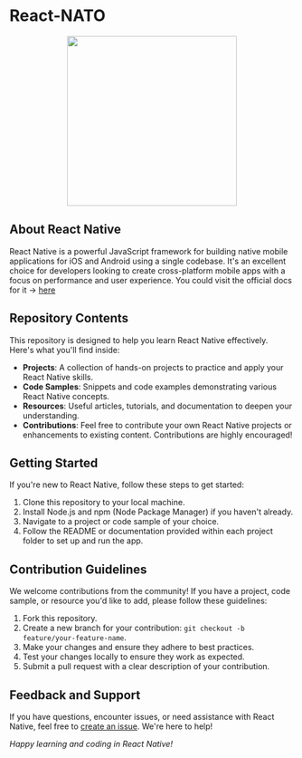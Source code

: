 # React-NATO
<p align="center">
  <img src="https://www.ciat.edu/wp-content/uploads/2022/10/react-logo.svg" height="300"/>
</p>

## About React Native

React Native is a powerful JavaScript framework for building native mobile applications for iOS and Android using a single codebase. It's an excellent choice for developers looking to create cross-platform mobile apps with a focus on performance and user experience. You could visit the official docs for it -> [here](https://reactnative.dev/) 

## Repository Contents

This repository is designed to help you learn React Native effectively. Here's what you'll find inside:

- **Projects**: A collection of hands-on projects to practice and apply your React Native skills.
- **Code Samples**: Snippets and code examples demonstrating various React Native concepts.
- **Resources**: Useful articles, tutorials, and documentation to deepen your understanding.
- **Contributions**: Feel free to contribute your own React Native projects or enhancements to existing content. Contributions are highly encouraged!

## Getting Started

If you're new to React Native, follow these steps to get started:

1. Clone this repository to your local machine.
2. Install Node.js and npm (Node Package Manager) if you haven't already.
3. Navigate to a project or code sample of your choice.
4. Follow the README or documentation provided within each project folder to set up and run the app.

## Contribution Guidelines

We welcome contributions from the community! If you have a project, code sample, or resource you'd like to add, please follow these guidelines:

1. Fork this repository.
2. Create a new branch for your contribution: `git checkout -b feature/your-feature-name`.
3. Make your changes and ensure they adhere to best practices.
4. Test your changes locally to ensure they work as expected.
5. Submit a pull request with a clear description of your contribution.

## Feedback and Support

If you have questions, encounter issues, or need assistance with React Native, feel free to [create an issue](https://github.com/H-SM/react-NATO/issues). We're here to help!


*Happy learning and coding in React Native!*
